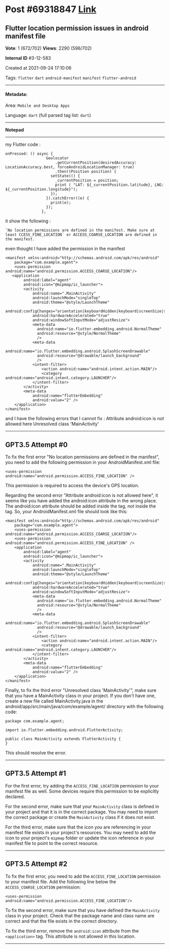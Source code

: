 
# Post \#69318847 [Link](https://stackoverflow.com/questions/69318847/)

## Flutter location permission issues in android manifest file

**Vote**: 1 (672/702) **Views**: 2290 (596/702) 

**Internal ID** \#3-12-583

Created at 2021-09-24 17:10:06

Tags: `flutter` `dart` `android-manifest` `manifest` `flutter-android`

----------

#### Metadata:

Area: `Mobile and Desktop Apps`

Language: `dart` (full parsed tag list: `dart`)

----------

**Notepad**


----------

my Flutter code :
```
onPressed: () async {
                  Geolocator
                      .getCurrentPosition(desiredAccuracy: LocationAccuracy.best, forceAndroidLocationManager: true)
                      .then((Position position) {
                    setState(() {
                      _currentPosition = position;
                      print ( "LAT: ${_currentPosition.latitude}, LNG: ${_currentPosition.longitude}");
                    });
                  }).catchError((e) {
                    print(e);
                  });
                },
```

it show the following :
```
`No location permissions are defined in the manifest. Make sure at least CCESS_FINE_LOCATION` or ACCESS_COARSE_LOCATION are defined in the manifest.
```

even thought I have added the permission in the manifest
```
<manifest xmlns:android="http://schemas.android.com/apk/res/android"
    package="com.example.agent">
    <uses-permission android:name="android.permission.ACCESS_COARSE_LOCATION"/>
   <application
        android:label="agent"
        android:icon="@mipmap/ic_launcher">
        <activity
            android:name=".MainActivity"
            android:launchMode="singleTop"
            android:theme="@style/LaunchTheme"
            android:configChanges="orientation|keyboardHidden|keyboard|screenSize|smallestScreenSize|locale|layoutDirection|fontScale|screenLayout|density|uiMode"
            android:hardwareAccelerated="true"
            android:windowSoftInputMode="adjustResize">
            <meta-data
              android:name="io.flutter.embedding.android.NormalTheme"
              android:resource="@style/NormalTheme"
              />
            <meta-data
              android:name="io.flutter.embedding.android.SplashScreenDrawable"
              android:resource="@drawable/launch_background"
              />
            <intent-filter>
                <action android:name="android.intent.action.MAIN"/>
                <category android:name="android.intent.category.LAUNCHER"/>
            </intent-filter>
        </activity>
        <meta-data
            android:name="flutterEmbedding"
            android:value="2" />
    </application>
</manifest>
```

and I have the following errors that I cannot fix :
[](https://i.stack.imgur.com/t318V.png)
Attribute android:icon is not allowed here
Unresolved class 'MainActivity'


----------
        
## GPT3.5 Attempt \#0

To fix the first error "No location permissions are defined in the manifest", you need to add the following permission in your AndroidManifest.xml file:

```
<uses-permission android:name="android.permission.ACCESS_FINE_LOCATION" />
```

This permission is required to access the device's GPS location.

Regarding the second error "Attribute android:icon is not allowed here", it seems like you have added the android:icon attribute in the wrong place. The android:icon attribute should be added inside the <application> tag, not inside the <manifest> tag. So, your AndroidManifest.xml file should look like this:

```
<manifest xmlns:android="http://schemas.android.com/apk/res/android"
    package="com.example.agent">
    <uses-permission android:name="android.permission.ACCESS_COARSE_LOCATION"/>
    <uses-permission android:name="android.permission.ACCESS_FINE_LOCATION" />
    <application
        android:label="agent"
        android:icon="@mipmap/ic_launcher">
        <activity
            android:name=".MainActivity"
            android:launchMode="singleTop"
            android:theme="@style/LaunchTheme"
            android:configChanges="orientation|keyboardHidden|keyboard|screenSize|smallestScreenSize|locale|layoutDirection|fontScale|screenLayout|density|uiMode"
            android:hardwareAccelerated="true"
            android:windowSoftInputMode="adjustResize">
            <meta-data
              android:name="io.flutter.embedding.android.NormalTheme"
              android:resource="@style/NormalTheme"
              />
            <meta-data
              android:name="io.flutter.embedding.android.SplashScreenDrawable"
              android:resource="@drawable/launch_background"
              />
            <intent-filter>
                <action android:name="android.intent.action.MAIN"/>
                <category android:name="android.intent.category.LAUNCHER"/>
            </intent-filter>
        </activity>
        <meta-data
            android:name="flutterEmbedding"
            android:value="2" />
    </application>
</manifest>
```

Finally, to fix the third error "Unresolved class 'MainActivity'", make sure that you have a MainActivity class in your project. If you don't have one, create a new file called MainActivity.java in the android/app/src/main/java/com/example/agent/ directory with the following code:

```
package com.example.agent;

import io.flutter.embedding.android.FlutterActivity;

public class MainActivity extends FlutterActivity {
}
```

This should resolve the error.

--------

## GPT3.5 Attempt \#1

For the first error, try adding the `ACCESS_FINE_LOCATION` permission to your manifest file as well. Some devices require this permission to be explicitly declared.

For the second error, make sure that your `MainActivity` class is defined in your project and that it is in the correct package. You may need to import the correct package or create the `MainActivity` class if it does not exist.

For the third error, make sure that the icon you are referencing in your manifest file exists in your project's resources. You may need to add the icon to your project's `mipmap` folder or update the icon reference in your manifest file to point to the correct resource.

--------

## GPT3.5 Attempt \#2

To fix the first error, you need to add the `ACCESS_FINE_LOCATION` permission to your manifest file. Add the following line below the `ACCESS_COARSE_LOCATION` permission:

```
<uses-permission android:name="android.permission.ACCESS_FINE_LOCATION"/>
```

To fix the second error, make sure that you have defined the `MainActivity` class in your project. Check that the package name and class name are correct and that the file exists in the correct directory.

To fix the third error, remove the `android:icon` attribute from the `<application>` tag. This attribute is not allowed in this location.

--------
